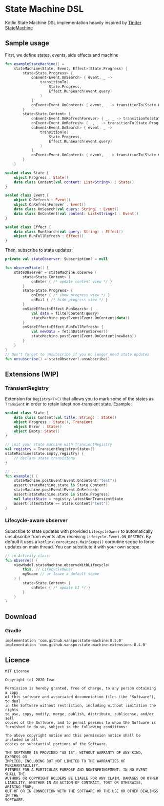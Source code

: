 # State Machine DSL
Kotlin State Machine DSL implementation heavily inspired by [Tinder StateMachine](https://github.com/Tinder/StateMachine)

## Sample usage
First, we define states, events, side effects and machine 
```kotlin
fun exampleStateMachine() =
    stateMachine<State, Event, Effect>(State.Progress) {
        state<State.Progress> {
            onEvent<Event.OnSearch> { event, _ ->
                transitionTo(
                    State.Progress,
                    Effect.RunSearch(event.query)
                )
            }
            onEvent<Event.OnContent> { event, _ -> transitionTo(State.Content(event.content)) }
        }
        state<State.Content> {
            onEvent<Event.OnRefreshForever> { _, _ -> transitionTo(State.Progress) }
            onEvent<Event.OnRefresh> { _, _ -> transitionTo(State.Progress, Effect.RunFullRefresh) }
            onEvent<Event.OnSearch> { event, _ ->
                transitionTo(
                    State.Progress,
                    Effect.RunSearch(event.query)
                )
            }
            onEvent<Event.OnContent> { event, _ -> transitionTo(State.Content(event.content)) }
        }
    }

sealed class State {
    object Progress : State()
    data class Content(val content: List<String>) : State()
}

sealed class Event {
    object OnRefresh : Event()
    object OnRefreshForever : Event()
    data class OnSearch(val query: String) : Event()
    data class OnContent(val content: List<String>) : Event()
}

sealed class Effect {
    data class RunSearch(val query: String) : Effect()
    object RunFullRefresh : Effect()
}
```
Then, subscribe to state updates:
```kotlin
private val stateObserver: Subscription? = null 

fun observeState() {
    stateObserver = stateMachine.observe {
        state<State.Content> { 
            onEnter { /* update content view */ }
        }
        state<State.Progress> {
            onEnter { /* show progress view */ }
            onExit { /* hide progress view */ }
        }
        onSideEffect<Effect.RunSearch> {
            val data = filterContent(query)
            stateMachine.postEvent(Event.OnContent(data))
        }
        onSideEffect<Effect.RunFullRefresh> {
            val newData = fetchDataFromServer()
            stateMachine.postEvent(Event.OnContent(newData))
        }
    }
}
// Don't forget to unsubscribe if you no longer need state updates
fun unsubscribe() = stateObserver?.unsubscribe()
```
## Extensions (WIP)
### TransientRegistry
Extension for `Registry<T>()` that allows you to mark some of the states as `Transient` in order to retain latest non-transient state.
Example:
```kotlin
sealed class State {
    data class Content(val title: String) : State()
    object Progress : State(), Transient
    object Error : State()
    object Empty: State()
}

// init your state machine with TransientRegistry
val registry = TransientRegistry<State>()
stateMachine(State.Empty,registry) {
    // declare state transitions
}

// ...
fun example() {
    stateMachine.postEvent(Event.OnContent("test"))
    assert(stateMachine.state is State.Content)
    stateMachine.postEvent(Event.OnRefresh)
    assert(stateMachine.state is State.Progress)
    val latestState = registry.latestNonTransientState
    assert(latestState == State.Content("test"))
}
```
### Lifecycle-aware observer
Subscribe to state updates with provided `LifecycleOwner` to automatically unsubscribe from events after receiving `Lifecycle.Event.ON_DESTROY`.
By default it uses a `kotlinx.coroutines.MainScope()` coroutine scope to force updates on main thread. You can substitute it with your own scope.
```kotlin
// in Activity class:
fun observe() {
    viewModel.stateMachine.observeWithLifecycle(
        this, // LifecycleOwner
        myScope // or leave a default scope
    ) {
        state<State.Content> {
            onEnter { /* update UI */ }
        }
    }
}
```
## Download
### Gradle
```
implementation 'com.github.vanspo:state-machine:0.5.0'
implementation 'com.github.vanspo:state-machine-extensions:0.4.0'
```
## Licence
```
MIT License

Copyright (c) 2020 Ivan

Permission is hereby granted, free of charge, to any person obtaining a copy
of this software and associated documentation files (the "Software"), to deal
in the Software without restriction, including without limitation the rights
to use, copy, modify, merge, publish, distribute, sublicense, and/or sell
copies of the Software, and to permit persons to whom the Software is
furnished to do so, subject to the following conditions:

The above copyright notice and this permission notice shall be included in all
copies or substantial portions of the Software.

THE SOFTWARE IS PROVIDED "AS IS", WITHOUT WARRANTY OF ANY KIND, EXPRESS OR
IMPLIED, INCLUDING BUT NOT LIMITED TO THE WARRANTIES OF MERCHANTABILITY,
FITNESS FOR A PARTICULAR PURPOSE AND NONINFRINGEMENT. IN NO EVENT SHALL THE
AUTHORS OR COPYRIGHT HOLDERS BE LIABLE FOR ANY CLAIM, DAMAGES OR OTHER
LIABILITY, WHETHER IN AN ACTION OF CONTRACT, TORT OR OTHERWISE, ARISING FROM,
OUT OF OR IN CONNECTION WITH THE SOFTWARE OR THE USE OR OTHER DEALINGS IN THE
SOFTWARE.
```

